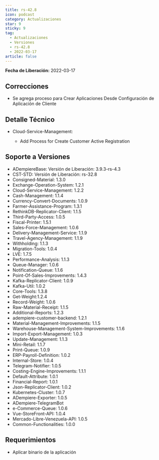 ```yaml
---
title: rs-42.8
icon: podcast
category: Actualizaciones
star: 9
sticky: 9
tag:
  - Actualizaciones
  - Versiones
  - rs-42.8
  - 2022-03-17
article: false
---
```


**Fecha de Liberación:** 2022-03-17

## Correcciones

- Se agrega proceso para Crear Aplicaciones Desde Configuración de Aplicación de Cliente

## Detalle Técnico

- Cloud-Service-Management:
  
  - Add Process for Create Customer Active Registration

## Soporte a Versiones

- ADempiereBase: Versión de Liberación: 3.9.3-rs-4.3
- CST-STD: Versión de Liberación: rs-32.8
- Consigned-Material: 1.3.0
- Exchange-Operation-System: 1.2.1
- Cloud-Service-Management: 1.2.2
- Cash-Management: 1.1.4
- Currency-Convert-Documents: 1.0.9
- Farmer-Assistance-Program: 1.3.1
- RethinkDB-Replicator-Client: 1.1.5
- Third-Party-Access: 1.0.5
- Fiscal-Printer: 1.5.1
- Sales-Force-Management: 1.0.6
- Delivery-Management-Service: 1.1.9
- Travel-Agency-Management: 1.1.9
- Withholding: 1.1.3
- Migration-Tools: 1.0.4
- LVE: 1.7.5
- Performance-Analysis: 1.1.3
- Queue-Manager: 1.0.6
- Notification-Queue: 1.1.6
- Point-Of-Sales-Improvements: 1.4.3
- Kafka-Replicator-Client: 1.0.9
- Kafka-Util: 1.0.2
- Core-Tools: 1.3.8
- Get-Weight:1.2.4
- Record-Weight: 1.0.6
- Raw-Material-Receipt: 1.1.5
- Additional-Reports: 1.2.3
- adempiere-customer-backend: 1.2.1
- Material-Management-Improvements: 1.1.5
- Warehouse-Management-System-Improvements: 1.1.6
- Import-Export-Management: 1.0.3
- Update-Management: 1.1.3
- Mini-Retail: 1.1.7
- Print-Queue: 1.0.9
- ERP-Payroll-Definition: 1.0.2
- Internal-Store: 1.0.4
- Telegram-Notifier: 1.0.5
- Costing-Engine-Improvements: 1.1.1
- Default-Attribute: 1.0.1
- Financial-Report: 1.0.1
- Json-Replicator-Client: 1.0.2
- Kubernetes-Cluster: 1.0.7
- ADempiere-Exporter: 1.0.5
- ADempiere-TelegramBot
- e-Commerce-Queue: 1.0.6
- Vue-StoreFront-API: 1.0.4
- Mercado-Libre-Venezuela-API: 1.0.5
- Common-Functionalities: 1.0.0

## Requerimientos

- Aplicar binario de la aplicación
